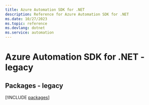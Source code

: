 ```yaml
---
title: Azure Automation SDK for .NET
description: Reference for Azure Automation SDK for .NET
ms.date: 10/27/2023
ms.topic: reference
ms.devlang: dotnet
ms.service: automation
---
```

# Azure Automation SDK for .NET - legacy
## Packages - legacy
[!INCLUDE [packages](automation-index.md)]